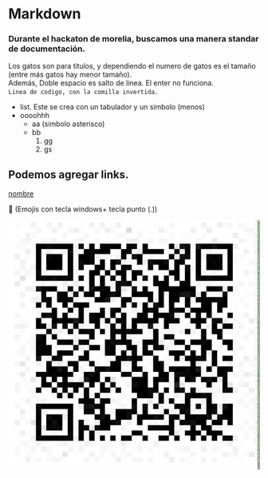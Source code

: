 # Markdown  
### Durante el hackaton de morelia, buscamos una manera standar de documentación.  
Los gatos son para titulos, y dependiendo el numero de gatos es el tamaño (entre más gatos hay menor tamaño).  
Además, Doble espacio es salto de linea. El enter no funciona.  
`Linea de codigo, con la comilla invertida.`  
  
  - list. Este se crea con un tabulador y un simbolo (menos)
  - oooohhh
    * aa (simbolo asterisco)
    * bb
      1. gg
      2. gs
  
## Podemos agregar links.  
[nombre](https://github.com/JairEsc/Mat_Apl_2/blob/main/ML_Neumonia.ipynb)  
  
👀 (Emojis con tecla windows+ tecla punto (.))  
  
![Aqui puedes encontrar mi curp](fig/QR_curp.PNG)
